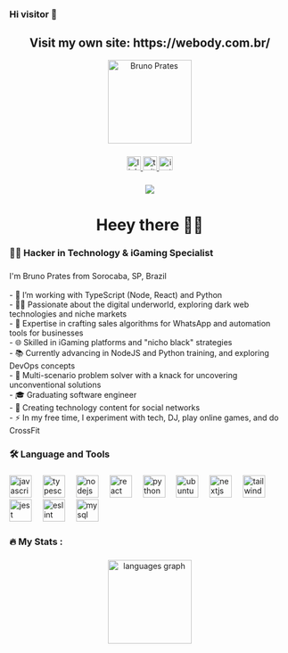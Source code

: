 ### Hi visitor 👋
<h2 align="center">Visit my own site:
https://webody.com.br/ </h2>

<div align="center">
  <img height="150" src="https://avatars.githubusercontent.com/u/151586396?v=4" alt="Bruno Prates" />
</div>

###

<div align="center">
  <a target="_blank" href="https://www.linkedin.com/in/brunogprates/">
    <img src="https://img.shields.io/static/v1?message=LinkedIn&logo=linkedin&label=&color=0077B5&logoColor=white&labelColor=&style=for-the-badge" height="25" alt="linkedin logo" />
  </a>
  <a target="_blank" href="https://twitter.com/GenovaPrates">
    <img src="https://img.shields.io/static/v1?message=Twitter&logo=twitter&label=&color=1DA1F2&logoColor=white&labelColor=&style=for-the-badge" height="25" alt="twitter logo" />
  </a>
  <a target="_blank" href="https://www.instagram.com/pratesgb_">
    <img src="https://img.shields.io/static/v1?message=Instagram&logo=instagram&label=&color=E4405F&logoColor=white&labelColor=&style=for-the-badge" height="25" alt="instagram logo" />
  </a>
</div>

###

<div align="center">
  <img src="https://visitor-badge.laobi.icu/badge?page_id=marcusGoncalvess.marcusGoncalvess&" />
</div>

###

<h1 align="center">Heey there 👋🏽</h1>

###

<h3 align="left">👩‍💻 Hacker in Technology & iGaming Specialist</h3>

###

<p align="left">
I'm Bruno Prates from Sorocaba, SP, Brazil<br><br>
- 💼 I’m working with TypeScript (Node, React) and Python<br>
- 🐱‍💻 Passionate about the digital underworld, exploring dark web technologies and niche markets<br>
- 🎯 Expertise in crafting sales algorithms for WhatsApp and automation tools for businesses<br>
- 🌐 Skilled in iGaming platforms and "nicho black" strategies<br>
- 📚 Currently advancing in NodeJS and Python training, and exploring DevOps concepts<br>
- 🧩 Multi-scenario problem solver with a knack for uncovering unconventional solutions<br>
- 🎓 Graduating software engineer<br>
- 🚀 Creating technology content for social networks<br>
- ⚡ In my free time, I experiment with tech, DJ, play online games, and do CrossFit<br>
</p>

###

<h3 align="left">🛠 Language and Tools</h3>

###

<div align="left">
  <img src="https://cdn.jsdelivr.net/gh/devicons/devicon/icons/javascript/javascript-original.svg" height="40" alt="javascript logo" />
  <img width="12" />
  <img src="https://cdn.jsdelivr.net/gh/devicons/devicon/icons/typescript/typescript-original.svg" height="40" alt="typescript logo" />
  <img width="12" />
  <img src="https://cdn.jsdelivr.net/gh/devicons/devicon/icons/nodejs/nodejs-original.svg" height="40" alt="nodejs logo" />
  <img width="12" />
  <img src="https://cdn.jsdelivr.net/gh/devicons/devicon/icons/react/react-original.svg" height="40" alt="react logo" />
  <img width="12" />
  <img src="https://cdn.jsdelivr.net/gh/devicons/devicon/icons/python/python-original.svg" height="40" alt="python logo" />
  <img width="12" />
  <img src="https://cdn.jsdelivr.net/gh/devicons/devicon/icons/ubuntu/ubuntu-plain.svg" height="40" alt="ubuntu logo" />
  <img width="12" />
  <img src="https://cdn.jsdelivr.net/gh/devicons/devicon/icons/nextjs/nextjs-original.svg" height="40" alt="nextjs logo" />
  <img width="12" />
  <img src="https://cdn.jsdelivr.net/gh/devicons/devicon/icons/tailwindcss/tailwindcss-original-wordmark.svg" height="40" alt="tailwindcss logo" />
  <img width="12" />
  <img src="https://cdn.jsdelivr.net/gh/devicons/devicon/icons/jest/jest-plain.svg" height="40" alt="jest logo" />
  <img width="12" />
  <img src="https://cdn.jsdelivr.net/gh/devicons/devicon/icons/eslint/eslint-original.svg" height="40" alt="eslint logo" />
  <img width="12" />
  <img src="https://cdn.jsdelivr.net/gh/devicons/devicon/icons/mysql/mysql-original.svg" height="40" alt="mysql logo" />
</div>

###

<h3 align="left">🔥   My Stats :</h3>

###

<div align="center">
  <img src="https://github-readme-stats.vercel.app/api/top-langs?username=marcusGoncalvess&locale=en&hide_title=false&layout=compact&card_width=320&langs_count=5&theme=dracula&hide_border=false&order=2" height="150" alt="languages graph" />
</div>

###

